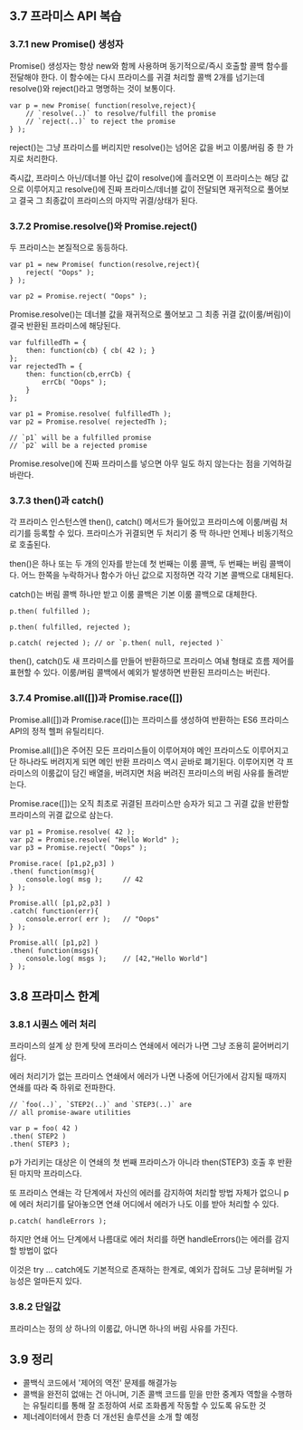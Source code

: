 ## 3.7 프라미스 API 복습
### 3.7.1 new Promise() 생성자
Promise() 생성자는 항상 new와 함께 사용하며 동기적으로/즉시 호출할 콜백 함수를 전달해야 한다. 이 함수에는 다시 프라미스를 귀결 처리할 콜백 2개를 넘기는데 resolve()와 reject()라고 명명하는 것이 보통이다.

```
var p = new Promise( function(resolve,reject){
	// `resolve(..)` to resolve/fulfill the promise
	// `reject(..)` to reject the promise
} );
```

reject()는 그냥 프라미스를 버리지만 resolve()는 넘어온 값을 버고 이룸/버림 중 한 가지로 처리한다.

즉시값, 프라미스 아닌/데너블 아닌 값이 resolve()에 흘러오면 이 프라미스는 해당 값으로 이루어지고 resolve()에 진짜 프라미스/데너블 값이 전달되면 재귀적으로 풀어보고 결국 그 최종값이 프라미스의 마지막 귀결/상태가 된다.

### 3.7.2 Promise.resolve()와 Promise.reject()
두 프라미스는 본질적으로 동등하다.
```
var p1 = new Promise( function(resolve,reject){
	reject( "Oops" );
} );

var p2 = Promise.reject( "Oops" );
```
Promise.resolve()는 데너블 값을 재귀적으로 풀어보고 그 최종 귀결 값(이룸/버림)이 결국 반환된 프라미스에 해당된다.

```
var fulfilledTh = {
	then: function(cb) { cb( 42 ); }
};
var rejectedTh = {
	then: function(cb,errCb) {
		errCb( "Oops" );
	}
};

var p1 = Promise.resolve( fulfilledTh );
var p2 = Promise.resolve( rejectedTh );

// `p1` will be a fulfilled promise
// `p2` will be a rejected promise
```
Promise.resolve()에 진짜 프라미스를 넣으면 아무 일도 하지 않는다는 점을 기억하길 바란다.

### 3.7.3 then()과 catch()
각 프라미스 인스턴스엔 then(), catch() 메서드가 들어있고 프라미스에 이룸/버림 처리기를 등록할 수 있다. 프라미스가 귀결되면 두 처리기 중 딱 하나만 언제나 비동기적으로 호출된다.

then()은 하나 또는 두 개의 인자를 받는데 첫 번째는 이룸 콜백, 두 번째는 버림 콜백이다. 어느 한쪽을 누락하거나 함수가 아닌 값으로 지정하면 각각 기본 콜백으로 대체된다.

catch()는 버림 콜백 하나만 받고 이룸 콜백은 기본 이룸 콜백으로 대체한다.
```
p.then( fulfilled );

p.then( fulfilled, rejected );

p.catch( rejected ); // or `p.then( null, rejected )`
```
then(), catch()도 새 프라미스를 만들어 반환하므로 프라미스 여놰 형태로 흐름 제어를 표현할 수 있다. 이룸/버림 콜백에서 예외가 발생하면 반환된 프라미스는 버린다.

### 3.7.4 Promise.all([])과 Promise.race([])
Promise.all([])과 Promise.race([])는 프라미스를 생성하여 반환하는 ES6 프라미스 API의 정적 헬퍼 유틸리티다.

Promise.all([])은 주어진 모든 프라미스들이 이루어져야 메인 프라미스도 이루어지고 단 하나라도 버려지게 되면 메인 반환 프라미스 역시 곧바로 폐기된다.
이루어지면 각 프라미스의 이룸값이 담긴 배열을, 버려지면 처음 버려진 프라미스의 버림 사유를 돌려받는다.

Promise.race([])는 오직 최초로 귀결된 프라미스만 승자가 되고 그 귀결 값을 반환할 프라미스의 귀결 값으로 삼는다.
```
var p1 = Promise.resolve( 42 );
var p2 = Promise.resolve( "Hello World" );
var p3 = Promise.reject( "Oops" );

Promise.race( [p1,p2,p3] )
.then( function(msg){
	console.log( msg );		// 42
} );

Promise.all( [p1,p2,p3] )
.catch( function(err){
	console.error( err );	// "Oops"
} );

Promise.all( [p1,p2] )
.then( function(msgs){
	console.log( msgs );	// [42,"Hello World"]
} );
```

## 3.8 프라미스 한계
### 3.8.1 시퀀스 에러 처리
프라미스의 설계 상 한계 탓에 프라미스 연쇄에서 에러가 나면 그냥 조용히 묻어버리기 쉽다.

에러 처리기가 없는 프라미스 연쇄에서 에러가 나면 나중에 어딘가에서 감지될 때까지 연쇄를 따라 죽 하위로 전파한다.

```
// `foo(..)`, `STEP2(..)` and `STEP3(..)` are
// all promise-aware utilities

var p = foo( 42 )
.then( STEP2 )
.then( STEP3 );
```
p가 가리키는 대상은 이 연쇄의 첫 번째 프라미스가 아니라 then(STEP3) 호출 후 반환된 마지막 프라미스다.

또 프라미스 연쇄는 각 단계에서 자신의 에러를 감지하여 처리할 방법 자체가 없으니 p에 에러 처리기를 달아놓으면 연쇄 어디에서 에러가 나도 이를 받아 처리할 수 있다.

```
p.catch( handleErrors );
```
하지만 연쇄 어느 단계에서 나름대로 에러 처리를 하면 handleErrors()는 에러를 감지할 방법이 없다

이것은 try ... catch에도 기본적으로 존재하는 한계로, 예외가 잡혀도 그냥 묻혀버릴 가능성은 얼마든지 있다.

### 3.8.2 단일값
프라미스는 정의 상 하나의 이룸값, 아니면 하나의 버림 사유를 가진다.

## 3.9 정리
- 콜백식 코드에서 '제어의 역전' 문제를 해결가능
- 콜백을 완전히 없애는 건 아니며, 기존 콜백 코드를 믿을 만한 중계자 역할을 수행하는 유틸리티를 통해 잘 조정하여 서로 조화롭게 작동할 수 있도록 유도한 것
- 제너레이터에서 한층 더 개선된 솔루션을 소개 할 예정
